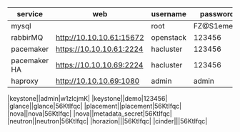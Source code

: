 |service|web|username|password|
|---|---|---|---|
|mysql||root|FZ@S1emens|
|rabbirMQ|http://10.10.10.61:15672|openstack|123456|
|pacemaker|https://10.10.10.61:2224|hacluster|123456|
|pacemaker HA|https://10.10.10.69:2224|hacluster|123456|
|haproxy|http://10.10.10.69:1080|admin|admin|

|keystone||admin|w1zlcjmK|
|keystone||demo|123456|
|glance||glance|56KtIfqc|
|placement||placement|56KtIfqc|
|nova||nova|56KtIfqc|
|nova||metadata_secret|56KtIfqc|
|neutron||neutron|56KtIfqc|
|horazion|||56KtIfqc|
|cinder|||56KtIfqc|